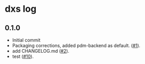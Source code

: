 # dxs log

## 0.1.0

* Initial commit
* Packaging corrections, added pdm-backend as default. ([#1](https://github.com/Daxexs/dxs/issues/1)).
* add CHANGELOG.md ([#2](https://github.com/Daxexs/dxs/issues/2)).
*  test ([#10](https://github.com/Daxexs/dxs/issues/10)).
